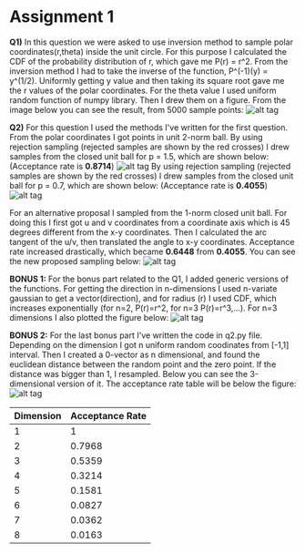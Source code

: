 # Assignment 1

**Q1)** In this question we were asked to use inversion method to sample polar coordinates(r,theta) inside the unit circle. For this purpose I calculated the CDF of the probability distribution of r, which gave me P(r) = r^2. From the inversion method I had to take the inverse of the function, P^(-1)(y) = y^(1/2). Uniformly getting y value and then taking its square root gave me the r values of the polar coordinates. For the theta value I used uniform random function of numpy library. Then I drew them on a figure. From the image below you can see the result, from 5000 sample points: 
![alt tag](https://github.com/metehandoyran/Assignment-1/blob/master/figures/figure_1.png?raw=true)

**Q2)** For this question I used the methods I've written for the first question. From the polar coordinates I got points in unit 2-norm ball. By using rejection sampling (rejected samples are shown by the red crosses) I drew samples from the closed unit ball for p = 1.5, which are shown below: (Acceptance rate is **0.8714**)
![alt tag](https://github.com/metehandoyran/Assignment-1/blob/master/figures/figure_3.png?raw=true) 
By using rejection sampling (rejected samples are shown by the red crosses) I drew samples from the closed unit ball for p = 0.7, which are shown below: (Acceptance rate is **0.4055**)
![alt tag](https://github.com/metehandoyran/Assignment-1/blob/master/figures/figure_4.png?raw=true)

For an alternative proposal I sampled from the 1-norm closed unit ball. For doing this I first got u and v coordinates from a coordinate axis which is 45 degrees different from the x-y coordinates. Then I calculated the arc tangent of the u/v, then translated the angle to x-y coordinates. Acceptance rate increased drastically, which became **0.6448** from **0.4055**. You can see the new proposed sampling below: 
![alt tag](https://github.com/metehandoyran/Assignment-1/blob/master/figures/figure_5.png?raw=true)

**BONUS 1:** For the bonus part related to the Q1, I added generic versions of the functions. For getting the direction in n-dimensions I used n-variate gaussian to get a vector(direction), and for radius (r) I used CDF, which increases exponentially (for n=2, P(r)=r^2, for n=3 P(r)=r^3,...). For n=3 dimensions I also plotted the figure below:
![alt tag](https://github.com/metehandoyran/Assignment-1/blob/master/figures/figure_2.png?raw=true) 

**BONUS 2:** For the last bonus part I've written the code in q2.py file. Depending on the dimension I got n uniform random coodinates from [-1,1] interval. Then I created a 0-vector as n dimensional, and found the euclidean distance between the random point and the zero point. If the distance was bigger than 1, I resampled. Below you can see the 3-dimensional version of it. The acceptance rate table will be below the figure:
![alt tag](https://github.com/metehandoyran/Assignment-1/blob/master/figures/figure_6.png?raw=true) 

| Dimension | Acceptance Rate |
|-----------|-----------------|
| 1         | 1               |
| 2         | 0.7968          |
| 3         | 0.5359          |
| 4         | 0.3214          |
| 5         | 0.1581          |
| 6         | 0.0827          |
| 7         | 0.0362          |
| 8         | 0.0163          |

